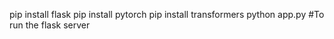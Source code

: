 pip install flask
pip install pytorch
pip install transformers
python app.py  #To run the flask server
